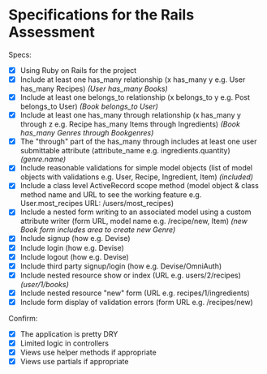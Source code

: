 # Specifications for the Rails Assessment

Specs:
- [x] Using Ruby on Rails for the project
- [x] Include at least one has_many relationship (x has_many y e.g. User has_many Recipes) *(User has_many Books)*
- [x] Include at least one belongs_to relationship (x belongs_to y e.g. Post belongs_to User) *(Book belongs_to User)*
- [x] Include at least one has_many through relationship (x has_many y through z e.g. Recipe has_many Items through Ingredients) *(Book has_many Genres through Bookgenres)*
- [x] The "through" part of the has_many through includes at least one user submittable attribute (attribute_name e.g. ingredients.quantity) *(genre.name)*
- [x] Include reasonable validations for simple model objects (list of model objects with validations e.g. User, Recipe, Ingredient, Item) *(included)*
- [x] Include a class level ActiveRecord scope method (model object & class method name and URL to see the working feature e.g. User.most_recipes URL: /users/most_recipes)
- [x] Include a nested form writing to an associated model using a custom attribute writer (form URL, model name e.g. /recipe/new, Item) *(new Book form includes area to create new Genre)*
- [x] Include signup (how e.g. Devise)
- [x] Include login (how e.g. Devise)
- [x] Include logout (how e.g. Devise)
- [x] Include third party signup/login (how e.g. Devise/OmniAuth)
- [x] Include nested resource show or index (URL e.g. users/2/recipes) *(user/1/books)*
- [x] Include nested resource "new" form (URL e.g. recipes/1/ingredients)
- [x] Include form display of validation errors (form URL e.g. /recipes/new)

Confirm:
- [x] The application is pretty DRY
- [x] Limited logic in controllers
- [x] Views use helper methods if appropriate
- [x] Views use partials if appropriate